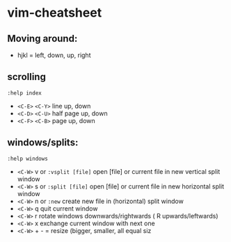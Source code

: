 # vim-cheatsheet

## Moving around:

- hjkl = left, down, up, right

## scrolling

```:help index```

- `<C-E>` `<C-Y>` line up, down
- `<C-D>` `<C-U>` half page up, down
- `<C-F>` `<C-B>` page up, down

## windows/splits:

```:help windows```

- `<C-W>` v or `:vsplit [file]` open [file] or current file in new vertical split window
- `<C-W>` s or `:split [file]` open [file] or current file in new horizontal split window
- `<C-W>` n or `:new` create new file in (horizontal) split window
- `<C-W>` q quit current window
- `<C-W>` r rotate windows downwards/rightwards (<C-W> R upwards/leftwards)
- `<C-W>` x exchange current window with next one
- `<C-W>` + - = resize (bigger, smaller, all equal siz
